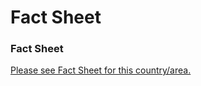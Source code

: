 # Fact Sheet

### Fact Sheet

[Please see Fact Sheet for this country/area.](https://www.state.gov/u-s-relations-with-australia/ "Please see Fact Sheet for this country/area.")